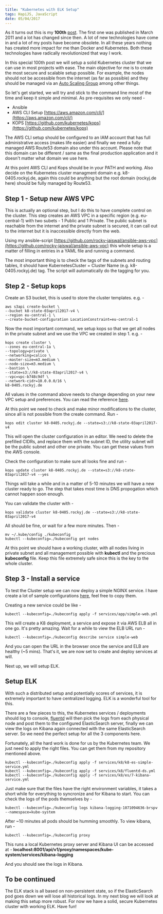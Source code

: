 ```yaml
---
title: "Kubernetes with ELK Setup"
tags: HapiJS, JavaScript
date: 05/04/2017
---
```


As it turns out this is my __100th__ [post](http://rockyj.in/posts/). The first one was published in March 2011 and a lot has changed since then. A lot of new technologies have come in and a lot of my posts have become obsolete. In all these years nothing has created more impact for me than Docker and Kubernetes. Both these technologies have radically revolutionized that way I work.

In this special 100th post we will setup a solid Kubernetes cluster that we can use in most projects with ease. The main objective for me is to create the most secure and scalable setup possible. For example, the nodes should not be accessible from the internet (as far as possible) and they should be managed via an [Auto Scaling Group](https://aws.amazon.com/autoscaling) among other things.

So let's get started, we will try and stick to the command line most of the time and keep it simple and minimal. As pre-requisites we only need -

- Ansible
- AWS CLI Setup [https://aws.amazon.com/cli/](https://aws.amazon.com/cli/)
- KOPS [https://github.com/kubernetes/kops](https://github.com/kubernetes/kops)

The AWS CLI setup should be configured to an IAM account that has full administrative access (makes life easier) and finally we need a fully managed AWS Route53 domain also under this account. Please note that this domain can be different / same as the final production application and it doesn't matter what domain we use here.

At this point AWS CLI and Kops should be in your PATH and working. Also decide on the Kubernetes cluster managment domain e.g. k8-0405.rockyj.de, again this could be anything but the root domain (rockyj.de here) should be fully managed by Route53.

## Step 1 - Setup new AWS VPC

This is actually an optional step, but I do this to have complete control on the cluster. This step creates an AWS VPC in a specific region (e.g. eu-central-1) with two subets - 1 Public and 1 Private. The public subnet is reachable from the internet and the private subnet is secured, it can call out to the internet but it is inaccessible directly from the web.

Using my ansible-script [https://github.com/rocky-jaiswal/ansible-aws-vpc](https://github.com/rocky-jaiswal/ansible-aws-vpc) this whole setup is a matter of filling in entries in a YAML file and running a command.

The most important thing is to check the tags of the subnets and routing tables, it should have KubernetesCluster = Cluster Name (e.g. k8-0405.rockyj.de) tag. The script will automatically do the tagging for you.

## Step 2 - Setup kops

Create an S3 bucket, this is used to store the cluster templates. e.g. -

    aws s3api create-bucket \
    --bucket k8-state-03april2017-v4 \
    --region eu-central-1 \
    --create-bucket-configuration LocationConstraint=eu-central-1

Now the most important command, we setup kops so that we get all nodes in the private subnet and we use the VPC we created in step 1. e.g. -

    kops create cluster \
    --zones eu-central-1a \
    --topology=private \
    --networking=calico \
    --master-size=m3.medium \
    --node-size=m3.medium \
    --bastion \
    --state=s3://k8-state-03april2017-v4 \
    --vpc=vpc-b748c9df \
    --network-cidr=10.0.0.0/16 \
    k8-0405.rockyj.de

All values in the command above needs to change depending on your new VPC setup and preferences. You can read the reference [here](https://github.com/kubernetes/kops/blob/master/docs/cli/kops_create_cluster.md).

At this point we need to check and make minor modifications to the cluster, since all is not possible from the create command. Run -

    kops edit cluster k8-0405.rockyj.de --state=s3://k8-state-03april2017-v4

This will open the cluster configuration in an editor. We need to delete the prefilled CIDRs, and replace them with the subnet ID, the utility subnet will be the public subnet and other one private. You can get these values from the AWS console.

Check the configuration to make sure all looks fine and run -

    kops update cluster k8-0405.rockyj.de --state=s3://k8-state-03april2017-v4 --yes

Things will take a while and in a matter of 5-10 minutes we will have a new cluster ready to go. The step that takes most time is DNS propogation which cannot happen soon enough.

You can validate the cluster with -

    kops validate cluster k8-0405.rockyj.de --state=s3://k8-state-03april2017-v4

All should be fine, or wait for a few more minutes. Then -

    mv ~/.kube/config ./kubeconfig
    kubectl --kubeconfig=./kubeconfig get nodes

At this point we should have a working cluster, with all nodes living in private subnet and all management possible with __kubectl__ and the precious __kubeconfig__ file. Keep this file extremely safe since this is the key to the whole cluster.


## Step 3 - Install a service

To test the Cluster setup we can now deploy a simple NGINX service. I have create a lot of sample configurations [here](https://github.com/rocky-jaiswal/kube-setup-v2/tree/master/services), feel free to copy them.

Creating a new service could be like -

    kubectl --kubeconfig=./kubeconfig apply -f services/app/simple-web.yml

This will create a K8 deployment, a service and expose it via AWS ELB all in one go. It's pretty amazing. Wait for a while to view the ELB URL run -

    kubectl --kubeconfig=./kubeconfig describe service simple-web

And you can open the URL in the browser once the service and ELB are healthy (~5 mins). That's it, we are now set to create and deploy services at will.

Next up, we will setup ELK.

## Setup ELK

With such a distributed setup and potentially scores of services, it is extremely important to have centralized logging. ELK is a wonderful tool for this.

There are a few pieces to this, the Kubernetes services / deployments should log to console, [fluentd](http://www.fluentd.org/) will then pick the logs from each physical node and post them to the configured ElasticSearch server, finally we can view the logs on Kibana again connected with the same ElasticSearch server. So we need the perfect setup for all the 3 components here.

Fortunately, all the hard work is done for us by the Kubernetes team. We just need to apply the right files. You can get them from my repository mentioned above.

    kubectl --kubeconfig=./kubeconfig apply -f services/k8/k8-es-simple-service.yml
    kubectl --kubeconfig=./kubeconfig apply -f services/k8/fluentd-ds.yml
    kubectl --kubeconfig=./kubeconfig apply -f services/k8/es/7-kibana-service.yml

Just make sure that the files have the right environment variables, it takes a short while for everything to syncronize and for Kibana to start. You can check the logs of the pods themselves by -

    kubectl --kubeconfig=./kubeconfig logs kibana-logging-1071094636-brspv --namespace=kube-system

After ~10 minutes all pods should be humming smoothly. To view kibana, run -

    kubectl --kubeconfig=./kubeconfig proxy

This runs a local Kubernetes proxy server and Kibana UI can be accessed at - __localhost:8001/api/v1/proxy/namespaces/kube-system/services/kibana-logging__

And you should see the logs in Kibana.


## To be continued

The ELK stack is all based on non-persistent state, so if the ElasticSearch pod goes down we will lose all historical logs. In my next blog we will look at making this setup more robust. For now we have a solid, secure Kubernetes cluster with working ELK. Have fun!
